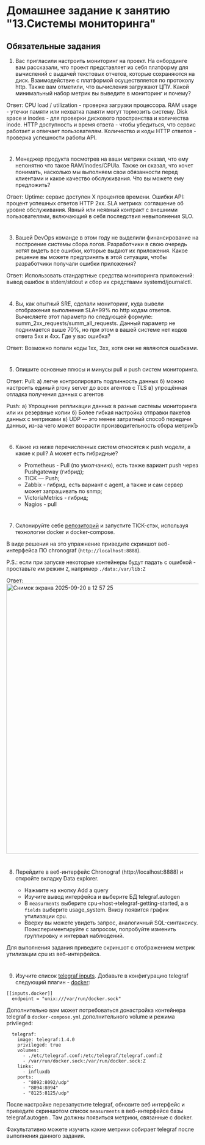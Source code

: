 # Домашнее задание к занятию "13.Системы мониторинга"

## Обязательные задания

1. Вас пригласили настроить мониторинг на проект. На онбординге вам рассказали, что проект представляет из себя 
платформу для вычислений с выдачей текстовых отчетов, которые сохраняются на диск. Взаимодействие с платформой 
осуществляется по протоколу http. Также вам отметили, что вычисления загружают ЦПУ. Какой минимальный набор метрик вы
выведите в мониторинг и почему?

Ответ:
CPU load / utilization - проверка загрузки процессора.
RAM usage - утечки памяти или нехватка памяти могут тормозить систему.
Disk space и inodes - для проверки дискового пространства и количества inode.
HTTP доступность и время ответа - чтобы убедиться, что сервис работает и отвечает пользователям.
Количество и коды HTTP ответов - проверка успешности работы API.

#
2. Менеджер продукта посмотрев на ваши метрики сказал, что ему непонятно что такое RAM/inodes/CPUla. Также он сказал, 
что хочет понимать, насколько мы выполняем свои обязанности перед клиентами и какое качество обслуживания. Что вы 
можете ему предложить?

Ответ:
Uptime: сервис доступен X процентов времени.
Ошибки API: процент успешных ответов HTTP 2xx.
SLA метрика:  соглашение об уровне обслуживания. Явный или неявный контракт с внешними пользователями, включающий в себя последствия невыполнения SLO.

#
3. Вашей DevOps команде в этом году не выделили финансирование на построение системы сбора логов. Разработчики в свою 
очередь хотят видеть все ошибки, которые выдают их приложения. Какое решение вы можете предпринять в этой ситуации, 
чтобы разработчики получали ошибки приложения?

Ответ:
Использовать стандартные средства мониторинга приложений: вывод ошибок в stderr/stdout и сбор их средствами systemd/journalctl.

#
4. Вы, как опытный SRE, сделали мониторинг, куда вывели отображения выполнения SLA=99% по http кодам ответов. 
Вычисляете этот параметр по следующей формуле: summ_2xx_requests/summ_all_requests. Данный параметр не поднимается выше 
70%, но при этом в вашей системе нет кодов ответа 5xx и 4xx. Где у вас ошибка?

Ответ:
Возможно попали коды 1xx, 3xx, хотя они не являются ошибками.

#
5. Опишите основные плюсы и минусы pull и push систем мониторинга.

Ответ:
Pull:
а) легче контролировать подлинность данных
б) можно настроить единый proxy server до всех агентов с TLS
в) упрощённая отладка получения данных с агентов

Push:
а) Упрощение репликации данных в разные системы мониторинга или их резервные копии
б) Более гибкая настройка отправки пакетов данных с метриками
в) UDP — это менее затратный способ передачи данных, из-за чего может возрасти производительность сбора метрикЪ

#
6. Какие из ниже перечисленных систем относятся к push модели, а какие к pull? А может есть гибридные?

    - Prometheus - Pull (по умолчанию), есть также вариант push через Pushgateway (гибрид);
    - TICK — Push;
    - Zabbix - гибрид, есть вариант с agent, а также и сам сервер может запрашивать по snmp;
    - VictoriaMetrics - гибрид;
    - Nagios - pull
#
7. Склонируйте себе [репозиторий](https://github.com/influxdata/sandbox/tree/master) и запустите TICK-стэк, 
используя технологии docker и docker-compose.

В виде решения на это упражнение приведите скриншот веб-интерфейса ПО chronograf (`http://localhost:8888`). 

P.S.: если при запуске некоторые контейнеры будут падать с ошибкой - проставьте им режим `Z`, например
`./data:/var/lib:Z`

Ответ:
<img width="1499" height="707" alt="Снимок экрана 2025-09-20 в 12 57 25" src="https://github.com/user-attachments/assets/af38547c-b8e0-4a8b-8a01-2c793c3a3004" />

#
8. Перейдите в веб-интерфейс Chronograf (http://localhost:8888) и откройте вкладку Data explorer.
        
    - Нажмите на кнопку Add a query
    - Изучите вывод интерфейса и выберите БД telegraf.autogen
    - В `measurments` выберите cpu->host->telegraf-getting-started, а в `fields` выберите usage_system. Внизу появится график утилизации cpu.
    - Вверху вы можете увидеть запрос, аналогичный SQL-синтаксису. Поэкспериментируйте с запросом, попробуйте изменить группировку и интервал наблюдений.

Для выполнения задания приведите скриншот с отображением метрик утилизации cpu из веб-интерфейса.
#
9. Изучите список [telegraf inputs](https://github.com/influxdata/telegraf/tree/master/plugins/inputs). 
Добавьте в конфигурацию telegraf следующий плагин - [docker](https://github.com/influxdata/telegraf/tree/master/plugins/inputs/docker):
```
[[inputs.docker]]
  endpoint = "unix:///var/run/docker.sock"
```

Дополнительно вам может потребоваться донастройка контейнера telegraf в `docker-compose.yml` дополнительного volume и 
режима privileged:
```
  telegraf:
    image: telegraf:1.4.0
    privileged: true
    volumes:
      - ./etc/telegraf.conf:/etc/telegraf/telegraf.conf:Z
      - /var/run/docker.sock:/var/run/docker.sock:Z
    links:
      - influxdb
    ports:
      - "8092:8092/udp"
      - "8094:8094"
      - "8125:8125/udp"
```

После настройке перезапустите telegraf, обновите веб интерфейс и приведите скриншотом список `measurments` в 
веб-интерфейсе базы telegraf.autogen . Там должны появиться метрики, связанные с docker.

Факультативно можете изучить какие метрики собирает telegraf после выполнения данного задания.
